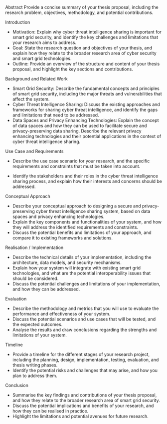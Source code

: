 Abstract
Provide a concise summary of your thesis proposal, including the research problem, objectives, methodology, and potential contributions.

Introduction
- Motivation: Explain why cyber threat intelligence sharing is important for smart grid security, and identify the key challenges and limitations that your research aims to address.
- Goal: State the research question and objectives of your thesis, and explain how they relate to the broader research area of cyber security and smart grid technologies.
- Outline: Provide an overview of the structure and content of your thesis proposal, and highlight the key sections and contributions.

Background and Related Work
- Smart Grid Security: Describe the fundamental concepts and principles of smart grid security, including the major threats and vulnerabilities that affect the system.
- Cyber Threat Intelligence Sharing: Discuss the existing approaches and frameworks for sharing cyber threat intelligence, and identify the gaps and limitations that need to be addressed.
- Data Spaces and Privacy Enhancing Technologies: Explain the concept of data spaces and how they can be used to facilitate secure and privacy-preserving data sharing. Describe the relevant privacy enhancing technologies and their potential applications in the context of cyber threat intelligence sharing.

Use Case and Requirements
- Describe the use case scenario for your research, and the specific requirements and constraints that must be taken into account.
        
- Identify the stakeholders and their roles in the cyber threat intelligence sharing process, and explain how their interests and concerns should be addressed.

Conceptual Approach
- Describe your conceptual approach to designing a secure and privacy-preserving cyber threat intelligence sharing system, based on data spaces and privacy enhancing technologies.
- Explain the key components and functionalities of your system, and how they will address the identified requirements and constraints.
- Discuss the potential benefits and limitations of your approach, and compare it to existing frameworks and solutions.

Realisation / Implementation
- Describe the technical details of your implementation, including the architecture, data models, and security mechanisms.
- Explain how your system will integrate with existing smart grid technologies, and what are the potential interoperability issues that should be considered.
- Discuss the potential challenges and limitations of your implementation, and how they can be addressed.

Evaluation
- Describe the methodology and metrics that you will use to evaluate the performance and effectiveness of your system.
- Discuss the potential scenarios and use cases that will be tested, and the expected outcomes.
- Analyse the results and draw conclusions regarding the strengths and limitations of your system.

Timeline
- Provide a timeline for the different stages of your research project, including the planning, design, implementation, testing, evaluation, and thesis writing phases.
- Identify the potential risks and challenges that may arise, and how you plan to address them.

Conclusion
- Summarise the key findings and contributions of your thesis proposal, and how they relate to the broader research area of smart grid security.
- Discuss the potential implications and benefits of your research, and how they can be realised in practice.
- Highlight the limitations and potential avenues for future research.